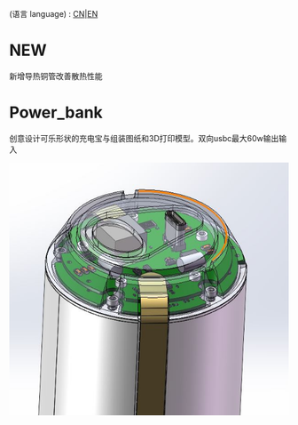 (语言 language) : [CN](https://github.com/fBn0523/Power_bank/blob/main/README.md)|[EN](https://github.com/fBn0523/Power_bank/blob/main/README_EN.md)
# NEW
 新增导热铜管改善散热性能
# Power_bank
 创意设计可乐形状的充电宝与组装图纸和3D打印模型。双向usbc最大60w输出输入

![image](https://github.com/Fbn-lab/Power_bank/blob/power_bank_plus/images/img5.JPG)

